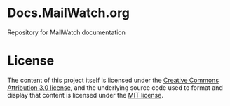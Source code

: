 # Docs.MailWatch.org

Repository for MailWatch documentation

# License

The content of this project itself is licensed under the
[Creative Commons Attribution 3.0 license](http://creativecommons.org/licenses/by/3.0/us/deed.en_US),
and the underlying source code used to format and display that content
is licensed under the [MIT license](http://opensource.org/licenses/mit-license.php).